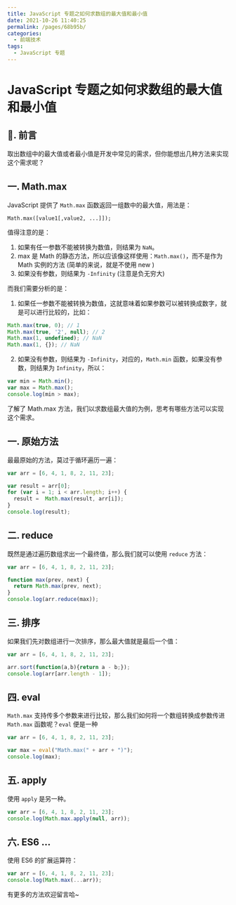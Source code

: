 ```yaml
---
title: JavaScript 专题之如何求数组的最大值和最小值
date: 2021-10-26 11:40:25
permalink: /pages/68b95b/
categories:
  - 前端技术
tags:
  - JavaScript 专题
---
```


# JavaScript 专题之如何求数组的最大值和最小值

## 📖. 前言

取出数组中的最大值或者最小值是开发中常见的需求，但你能想出几种方法来实现这个需求呢？

## 一. Math.max

JavaScript 提供了 `Math.max` 函数返回一组数中的最大值，用法是：

```
Math.max([value1[,value2, ...]]);
```

值得注意的是：

1. 如果有任一参数不能被转换为数值，则结果为 `NaN`。
2. max 是 Math 的静态方法，所以应该像这样使用：`Math.max()`，而不是作为 Math 实例的方法 (简单的来说，就是不使用 new )
3. 如果没有参数，则结果为 `-Infinity` (注意是负无穷大)

而我们需要分析的是：

1. 如果任一参数不能被转换为数值，这就意味着如果参数可以被转换成数字，就是可以进行比较的，比如：

```js
Math.max(true, 0); // 1
Math.max(true, '2', null); // 2
Math.max(1, undefined); // NaN
Math.max(1, {}); // NaN
```

2. 如果没有参数，则结果为 `-Infinity`，对应的，`Math.min` 函数，如果没有参数，则结果为 `Infinity`，所以：

```js
var min = Math.min();
var max = Math.max();
console.log(min > max);
```

了解了 Math.max 方法，我们以求数组最大值的为例，思考有哪些方法可以实现这个需求。

## 一. 原始方法

最最原始的方法，莫过于循环遍历一遍：

```js
var arr = [6, 4, 1, 8, 2, 11, 23];

var result = arr[0];
for (var i = 1; i < arr.length; i++) {
  result =  Math.max(result, arr[i]);
}
console.log(result);
```

## 二. reduce

既然是通过遍历数组求出一个最终值，那么我们就可以使用 `reduce` 方法：

```js
var arr = [6, 4, 1, 8, 2, 11, 23];

function max(prev, next) {
  return Math.max(prev, next);
}
console.log(arr.reduce(max));
```

## 三. 排序

如果我们先对数组进行一次排序，那么最大值就是最后一个值：

```js
var arr = [6, 4, 1, 8, 2, 11, 23];

arr.sort(function(a,b){return a - b;});
console.log(arr[arr.length - 1]);
```

## 四. eval

`Math.max` 支持传多个参数来进行比较，那么我们如何将一个数组转换成参数传进 `Math.max` 函数呢？`eval` 便是一种

```js
var arr = [6, 4, 1, 8, 2, 11, 23];

var max = eval("Math.max(" + arr + ")");
console.log(max);
```

## 五. apply

使用 `apply` 是另一种。

```js
var arr = [6, 4, 1, 8, 2, 11, 23];
console.log(Math.max.apply(null, arr));
```

## 六. ES6 ...

使用 ES6 的扩展运算符：

```js
var arr = [6, 4, 1, 8, 2, 11, 23];
console.log(Math.max(...arr));
```

有更多的方法欢迎留言哈~
